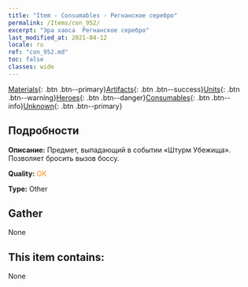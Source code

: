 ```yaml
---
title: "Item - Consumables - Регнанское серебро"
permalink: /Items/con_952/
excerpt: "Эра хаоса  Регнанское серебро"
last_modified_at: 2021-04-12
locale: ru
ref: "con_952.md"
toc: false
classes: wide
---
```

 [Materials](/ru/Items/){: .btn .btn--primary}[Artifacts](/ru/Items/Artifacts/){: .btn .btn--success}[Units](/ru/Items/Units/){: .btn .btn--warning}[Heroes](/ru/Items/Heroes/){: .btn .btn--danger}[Consumables](/ru/Items/Consumables/){: .btn .btn--info}[Unknown](/ru/Items/Unknown/){: .btn .btn--primary}

## Подробности
 **Описание:** Предмет, выпадающий в событии «Штурм Убежища». Позволяет бросить вызов боссу.

 **Quality:** <span style="color: #FF8C00">OK</span>

 **Type:** Other

## Gather

  None

## This item contains:

  None

